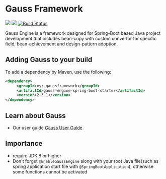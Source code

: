 # Gauss Framework 
[![][maven img]][maven]
[![][license img]][license]
[![Build Status](https://github.com/fenix-Lee/gauss-framework/actions/workflows/maven.yml/badge.svg)](https://github.com/fenix-Lee/gauss-framework/actions)

Gauss Engine is a framework designed for Spring-Boot based Java project development that includes bean-copy with custom convertor for specific field, bean-achievement and design-pattern adoption.

## Adding Gauss to your build
To add a dependency by Maven, use the following:
```xml
<dependency>
     <groupId>xyz.gaussframework</groupId>
     <artifactId>gauss-engine-spring-boot-starter</artifactId>
     <version>2.3.1</version>
</dependency>
```
## Learn about Gauss
- Our user guide [Gauss User Guide](https://github.com/fenix-Lee/gauss-framework/wiki)

## Importance
- require JDK 8 or higher
- Don't forget `@EnableGaussEngine` along with your root Java file(such as spring application start file with `@SpringBootApplication`), otherwise some functions cannot be activated


[maven]:https://maven-badges.herokuapp.com/maven-central/xyz.gaussframework/gauss-engine-spring-boot-starter
[maven img]:https://maven-badges.herokuapp.com/maven-central/xyz.gaussframework/gauss-engine-spring-boot-starter/badge.svg

[license]:LICENSE-2.0.txt
[license img]:https://img.shields.io/badge/License-Apache%202-blue.svg
